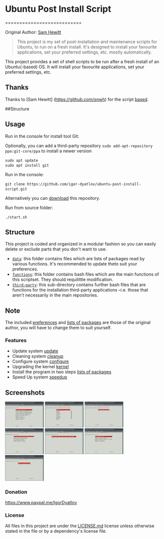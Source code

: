 # Ubuntu Post Install Script
===========================

Original Author: [Sam Hewitt](https://github.com/snwh)

> This project is my set of post-installation and maintenance scripts for Ubuntu, to run on a fresh install. It's designed to install your favourite applications, set your preferred settings, etc. mostly automatically.

This project provides a set of shell scripts to be run after a fresh install of an Ubuntu(-based) OS. It will install your favourite applications, set your preferred settings, etc.

## Thanks
Thanks to [Sam Hewitt] (https://github.com/snwh) for the script [based](https://github.com/snwh/ubuntu-post-install).

##Structure

## Usage
Run in the console for install tool Git:

Optionally, you can add a third-party repository `sudo add-apt-repository ppa:git-core/ppa` to install a newer version

    sudo apt update
    sudo apt install git

Run in the console:

    git clone https://github.com/igor-dyatlov/ubuntu-post-install-script.git

Alternatively you can [download](https://github.com/igor-dyatlov/ubuntu-post-install-script/archive/master.zip) this repository.

Run from source folder:

    ./start.sh


## Structure

This project is coded and organized in a modular fashion so you can easily delete or exclude parts that you don't want to use.

* [`data`](/data): this folder contains files which are lists of packages read by various functions. It's recommended to update theto suit your preferences.
* [`functions`](/functions): this folder contains bash files which are the main functions of this scriptset. They should requilittle modification.
* [`third-party`](/functions/third-party): this sub-directory contains further bash files that are functions for the installation third-party applications &ndash;i.e. those that aren't necessarily in the main repositories.


## Note
The included [preferences](functions/configure) and [lists of packages](data) are those of the original author, you will have to change them to suit yourself.

### Features
 - Update system [update](functions/update)
 - Cleaning system [cleanup](functions/cleanup)
 - Configure system [configure](functions/configure)
 - Upgrading the kernel [kernel](functions/kernel)
 - Install the program in two steps [lists of packages](data)
 - Speed Up system [speedup](functions/speedup)

## Screenshots
<img src=".github/img/Screenshot-1.png" width="25%"/>
<img src=".github/img/Screenshot-2.png" width="25%"/>
<img src=".github/img/Screenshot-3.png" width="25%"/>
<img src=".github/img/Screenshot-4.png" width="25%"/>
<img src=".github/img/Screenshot-5.png" width="25%"/>
<img src=".github/img/Screenshot-6.png" width="25%"/>
<img src=".github/img/Screenshot-7.png" width="25%"/>

### Donation
https://www.paypal.me/IgorDyatlov

### License
All files in this project are under the [LICENSE.md](LICENSE.md) license unless otherwise stated in the file or by a dependency's license file.
